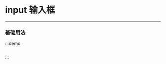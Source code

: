 # input 输入框
----
### 基础用法
<div class="demo-block">
  <w-input label="Name:"></w-input>
  <w-input label="Class:"></w-input>
  <w-input label="Number:"></w-input>
  <w-input label="Email:"></w-input>
  <w-input label="这个label内容很多:"></w-input>
</div>

:::demo
```html
```
:::
